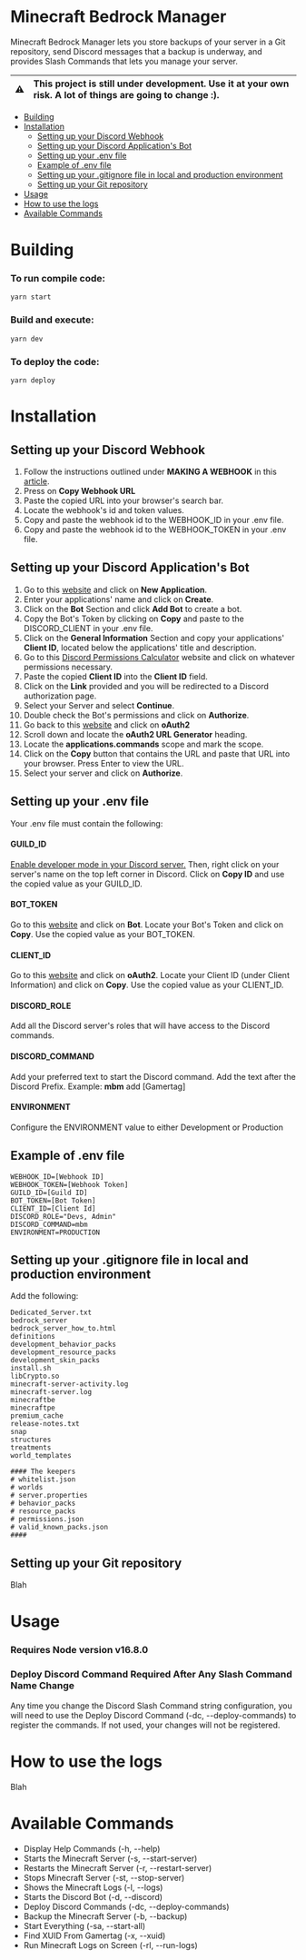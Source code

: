 # Minecraft Bedrock Manager

Minecraft Bedrock Manager lets you store backups of your server in a Git repository, send Discord messages that a backup is underway, and provides Slash Commands that lets you manage your server.

| :warning: | This project is still under development. Use it at your own risk. A lot of things are going to change :). |
| :-------: | :-------------------------------------------------------------------------------------------------------- |

- [Building](#building)
- [Installation](#installation)
  - [Setting up your Discord Webhook](#setting-up-your-discord-webhook)
  - [Setting up your Discord Application's Bot](#setting-up-your-discord-applications-bot)
  - [Setting up your .env file](#setting-up-your-env-file)
  - [Example of .env file](#example-of-env-file)
  - [Setting up your .gitignore file in local and production environment](#setting-up-your-gitignore-file-in-local-and-production-environment)
  - [Setting up your Git repository](#setting-up-your-git-repository)
- [Usage](#usage)
- [How to use the logs](#how-to-use-the-logs)
- [Available Commands](#available-commands)

# Building

### To run compile code:

```
yarn start
```

### Build and execute:

```
yarn dev
```

### To deploy the code:

```
yarn deploy
```

# Installation

## Setting up your Discord Webhook

1. Follow the instructions outlined under **MAKING A WEBHOOK** in this [article](https://support.discord.com/hc/en-us/articles/228383668-Intro-to-Webhooks).
2. Press on **Copy Webhook URL**
3. Paste the copied URL into your browser's search bar.
4. Locate the webhook's id and token values.
5. Copy and paste the webhook id to the WEBHOOK_ID in your .env file.
6. Copy and paste the webhook id to the WEBHOOK_TOKEN in your .env file.

## Setting up your Discord Application's Bot

1. Go to this [website](https://discord.com/developers/applications) and click on **New Application**.
2. Enter your applications' name and click on **Create**.
3. Click on the **Bot** Section and click **Add Bot** to create a bot.
4. Copy the Bot's Token by clicking on **Copy** and paste to the DISCORD_CLIENT in your .env file.
5. Click on the **General Information** Section and copy your applications' **Client ID**, located below the applications' title and description.
6. Go to this [Discord Permissions Calculator](https://discordapi.com/permissions.html) website and click on whatever permissions necessary.
7. Paste the copied **Client ID** into the **Client ID** field.
8. Click on the **Link** provided and you will be redirected to a Discord authorization page.
9. Select your Server and select **Continue**.
10. Double check the Bot's permissions and click on **Authorize**.
11. Go back to this [website](https://discord.com/developers/applications) and click on **oAuth2**
12. Scroll down and locate the **oAuth2 URL Generator** heading.
13. Locate the **applications.commands** scope and mark the scope.
14. Click on the **Copy** button that contains the URL and paste that URL into your browser. Press Enter to view the URL.
15. Select your server and click on **Authorize**.

## Setting up your .env file

Your .env file must contain the following:

#### GUILD_ID

[Enable developer mode in your Discord server.](https://www.thewindowsclub.com/wp-content/uploads/2021/08/Discord-Turn-on-Developer-Mode.png) Then, right click on your server's name on the top left corner in Discord. Click on **Copy ID** and use the copied value as your GUILD_ID.

#### BOT_TOKEN

Go to this [website](https://discord.com/developers/applications) and click on **Bot**. Locate your Bot's Token and click on **Copy**. Use the copied value as your BOT_TOKEN.

#### CLIENT_ID

Go to this [website](https://discord.com/developers/applications) and click on **oAuth2**. Locate your Client ID (under Client Information) and click on **Copy**. Use the copied value as your CLIENT_ID.

#### DISCORD_ROLE

Add all the Discord server's roles that will have access to the Discord commands.

#### DISCORD_COMMAND

Add your preferred text to start the Discord command. Add the text after the Discord Prefix. Example: **mbm** add [Gamertag]

#### ENVIRONMENT

Configure the ENVIRONMENT value to either Development or Production

## Example of .env file

```
WEBHOOK_ID=[Webhook ID]
WEBHOOK_TOKEN=[Webhook Token]
GUILD_ID=[Guild ID]
BOT_TOKEN=[Bot Token]
CLIENT_ID=[Client Id]
DISCORD_ROLE="Devs, Admin"
DISCORD_COMMAND=mbm
ENVIRONMENT=PRODUCTION
```

## Setting up your .gitignore file in local and production environment

Add the following:

```
Dedicated_Server.txt
bedrock_server
bedrock_server_how_to.html
definitions
development_behavior_packs
development_resource_packs
development_skin_packs
install.sh
libCrypto.so
minecraft-server-activity.log
minecraft-server.log
minecraftbe
minecraftpe
premium_cache
release-notes.txt
snap
structures
treatments
world_templates

#### The keepers
# whitelist.json
# worlds
# server.properties
# behavior_packs
# resource_packs
# permissions.json
# valid_known_packs.json
####
```

## Setting up your Git repository

Blah

# Usage

### Requires Node version v16.8.0

### Deploy Discord Command Required After Any Slash Command Name Change

Any time you change the Discord Slash Command string configuration, you will need to use the Deploy Discord Command (-dc, --deploy-commands) to register the commands. If not used, your changes will not be registered.

# How to use the logs

Blah

# Available Commands

- Display Help Commands (-h, --help)
- Starts the Minecraft Server (-s, --start-server)
- Restarts the Minecraft Server (-r, --restart-server)
- Stops Minecraft Server (-st, --stop-server)
- Shows the Minecraft Logs (-l, --logs)
- Starts the Discord Bot (-d, --discord)
- Deploy Discord Commands (-dc, --deploy-commands)
- Backup the Minecraft Server (-b, --backup)
- Start Everything (-sa, --start-all)
- Find XUID From Gamertag (-x, --xuid)
- Run Minecraft Logs on Screen (-rl, --run-logs)
